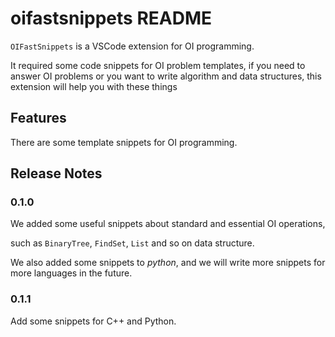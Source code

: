 # oifastsnippets README

`OIFastSnippets` is a VSCode extension for OI programming.

It required some code snippets for OI problem templates, if you need to answer OI problems or you want to write algorithm and data structures, this extension will help you with these things


## Features

There are some template snippets for OI programming.

<!-- ## Extension Settings

Include if your extension adds any VS Code settings through the `contributes.configuration` extension point.

For example:

This extension contributes the following settings:

* `myExtension.enable`: Enable/disable this extension.
* `myExtension.thing`: Set to `blah` to do something. -->

<!-- ## Known Issues

Calling out known issues can help limit users opening duplicate issues against your extension. -->

## Release Notes

### 0.1.0

We added some useful snippets about standard and essential OI operations,

such as `BinaryTree`, `FindSet`, `List` and so on data structure.

We also added some snippets to *python*, and we will write more snippets for more languages in the future.

### 0.1.1

Add some snippets for C++ and Python.